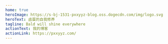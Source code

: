 ```yaml
---
home: true
heroImage: https://s-bj-1531-pxxyyz-blog.oss.dogecdn.com/img/logo.svg
heroText: 卤蛋的自我修养
tagline: Bald will shine everywhere
actionText: 我的博客
actionLink: https://pxxyyz.com/
---
```

<Footer/>

<style lang="stylus">
.description
  font-family 'Edo-SZ', monospace !important
  background-image linear-gradient(-225deg, #EFDC05 0%, #30A9DE 48%, #090707 100%)
  -webkit-background-clip text
  -webkit-text-fill-color transparent
  font-weight 800
</style>